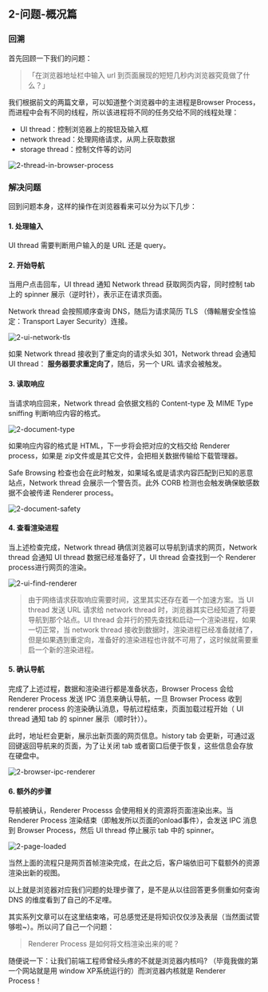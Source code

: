 ## 2-问题-概况篇

### 回溯

首先回顾一下我们的问题：

> 「在浏览器地址栏中输入 url 到页面展现的短短几秒内浏览器究竟做了什么？」

我们根据前文的两篇文章，可以知道整个浏览器中的主进程是Browser Process，而进程中会有不同的线程，所以该进程将不同的任务交给不同的线程处理：

- UI thread：控制浏览器上的按钮及输入框
- network thread：处理网络请求，从网上获取数据
- storage thread：控制文件等的访问

![2-thread-in-browser-process](https://51nbimg.u51.com/67ce030441ab48fd983980a90f54f739.jpeg)

### 解决问题

回到问题本身，这样的操作在浏览器看来可以分为以下几步：

#### 1. 处理输入

UI thread 需要判断用户输入的是 URL 还是 query。

#### 2. 开始导航

当用户点击回车，UI thread 通知 Network thread 获取网页内容，同时控制 tab 上的 spinner 展示（逆时针），表示正在请求页面。

Network thread 会按照顺序查询 DNS，随后为请求简历 TLS （傳輸層安全性協定：Transport Layer Security）连接。

![2-ui-network-tls](https://51nbimg.u51.com/e8ef5531c01348a191709bdabb3172f9.jpeg)

如果 Network thread 接收到了重定向的请求头如 301，Network thread 会通知 UI thread： **服务器要求重定向了**，随后，另一个 URL 请求会被触发。

#### 3. 读取响应

当请求响应回来，Network thread 会依据文档的 Content-type 及 MIME Type sniffing 判断响应内容的格式。

![2-document-type](https://51nbimg.u51.com/3a5a8a045bd14490af0ea90953ae374c.jpeg)

如果响应内容的格式是 HTML，下一步将会把对应的文档交给 Renderer process，如果是 zip文件或是其它文件，会把相关数据传输给下载管理器。

Safe Browsing 检查也会在此时触发，如果域名或是请求内容匹配到已知的恶意站点，Network thread 会展示一个警告页。此外 CORB 检测也会触发确保敏感数据不会被传递 Renderer process。

![2-document-safety](https://51nbimg.u51.com/47a08e95152c4b02a32e5cc4b41502ea.jpeg)

#### 4. 查看渲染进程

当上述检查完成，Network thread 确信浏览器可以导航到请求的网页，Network thread 会通知 UI thread 数据已经准备好了，UI thread 会查找到一个 Renderer process进行网页的渲染。

![2-ui-find-renderer](https://51nbimg.u51.com/4d2031b520e24963a771f81fc34ee148.jpeg)

> 由于网络请求获取响应需要时间，这里其实还存在着一个加速方案。当 UI thread 发送 URL 请求给 network thread 时，浏览器其实已经知道了将要导航到那个站点。UI thread 会并行的预先查找和启动一个渲染进程，如果一切正常，当 network thread 接收到数据时，渲染进程已经准备就绪了，但是如果遇到重定向，准备好的渲染进程也许就不可用了，这时候就需要重启一个新的渲染进程。

#### 5. 确认导航

完成了上述过程，数据和渲染进行都是准备状态，Browser Process 会给 Renderer Process 发送 IPC 消息来确认导航，一旦 Browser Process 收到 renderer process 的渲染确认消息，导航过程结束，页面加载过程开始（ UI thread 通知 tab 的 spinner 展示（顺时针））。

此时，地址栏会更新，展示出新页面的网页信息。history tab 会更新，可通过返回键返回导航来的页面，为了让关闭 tab 或者窗口后便于恢复，这些信息会存放在硬盘中。

![2-browser-ipc-renderer](https://51nbimg.u51.com/8086afcdc24d4952b57b4f2dca176cb2.jpeg)

#### 6. 额外的步骤

导航被确认，Renderer Processs 会使用相关的资源将页面渲染出来。当 Renderer Process 渲染结束（即触发所以页面的onload事件），会发送 IPC 消息到 Browser Process，然后 UI thread 停止展示 tab 中的 spinner。

![2-page-loaded](https://51nbimg.u51.com/49b79d50c90b40e79e4f955fd8d54b12.jpeg)

当然上面的流程只是网页首帧渲染完成，在此之后，客户端依旧可下载额外的资源渲染出新的视图。

以上就是浏览器对应我们问题的处理步骤了，是不是从以往回答更多侧重如何查询 DNS 的维度看到了自己的不足哩。

其实系列文章可以在这里结束咯，可总感觉还是将知识仅仅涉及表层（当然面试管够啦~）。所以问了自己一个问题：

> Renderer Process 是如何将文档渲染出来的呢？

随便说一下：让我们前端工程师曾经头疼的不就是浏览器内核吗? （毕竟我做的第一个网站就是用 window XP系统运行的）而浏览器内核就是 Renderer Process！